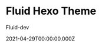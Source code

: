 ---
title: Fluid Hexo Theme
github: https://github.com/fluid-dev/hexo-theme-fluid
demo: https://hexo.fluid-dev.com/
license: MIT
author: Fluid-dev
author_link: ''
author_twitter: ''
date: 2021-04-29T00:00:00.000Z
ssg:
  - Hexo
cms: null
css: null
archetype: null
description: An elegant Material-Design theme for Hexo.
draft: false
publish_date: '2018-10-14T15:26:24Z'
update_date: '2022-08-15T02:36:52Z'
github_star: 4829
github_fork: 934
---